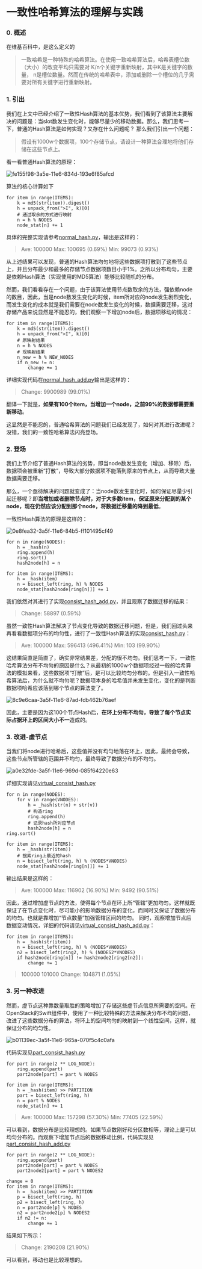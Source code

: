 # 一致性哈希算法的理解与实践



### 0. 概述

在维基百科中，是这么定义的

> 一致哈希是一种特殊的哈希算法。在使用一致哈希算法后，哈希表槽位数（大小）的改变平均只需要对 K/n个关键字重新映射，其中K是关键字的数量， n是槽位数量。然而在传统的哈希表中，添加或删除一个槽位的几乎需要对所有关键字进行重新映射。

### 1. 引出

我们在上文中已经介绍了一致性Hash算法的基本优势，我们看到了该算法主要解决的问题是：当slot数发生变化时，能够尽量少的移动数据。那么，我们思考一下，普通的Hash算法是如何实现？又存在什么问题呢？
那么我们引出一个问题：

> 假设有1000w个数据项，100个存储节点，请设计一种算法合理地将他们存储在这些节点上。

看一看普通Hash算法的原理：

![fe155f98-3a5e-11e6-834d-193e6f85afcd](fe155f98-3a5e-11e6-834d-193e6f85afcd.png)

算法的核心计算如下

```
for item in range(ITEMS):
    k = md5(str(item)).digest()
    h = unpack_from(">I", k)[0]
    # 通过取余的方式进行映射
    n = h % NODES
    node_stat[n] += 1
```

具体的完整实现请参考[normal_hash.py](https://github.com/Yikun/hashes/blob/master/normal_hash.py)，输出是这样的：

> Ave: 100000
> Max: 100695 (0.69%)
> Min: 99073 (0.93%)

从上述结果可以发现，普通的Hash算法均匀地将这些数据项打散到了这些节点上，并且分布最少和最多的存储节点数据项数目小于1%。之所以分布均匀，主要是依赖Hash算法（实现使用的MD5算法）能够比较随机的分布。

然而，我们看看存在一个问题，由于该算法使用节点数取余的方法，强依赖node的数目，因此，当是node数发生变化的时候，item所对应的node发生剧烈变化，而发生变化的成本就是我们需要在node数发生变化的时候，数据需要迁移，这对存储产品来说显然是不能忍的，我们观察一下增加node后，数据项移动的情况：

```
for item in range(ITEMS):
    k = md5(str(item)).digest()
    h = unpack_from(">I", k)[0]
    # 原映射结果
    n = h % NODES
    # 现映射结果
    n_new = h % NEW_NODES
    if n_new != n:
        change += 1
```

详细实现代码在[normal_hash_add.py](https://github.com/Yikun/hashes/blob/master/normal_hash_add.py)输出是这样的：

> Change: 9900989 (99.01%)

翻译一下就是，**如果有100个item，当增加一个node，之前99%的数据都需要重新移动**。

这显然是不能忍的，普通哈希算法的问题我们已经发现了，如何对其进行改进呢？没错，我们的一致性哈希算法闪亮登场。

### 2. 登场

我们上节介绍了普通Hash算法的劣势，即当node数发生变化（增加、移除）后，数据项会被重新“打散”，导致大部分数据项不能落到原来的节点上，从而导致大量数据需要迁移。

那么，一个亟待解决的问题就变成了：当node数发生变化时，如何保证尽量少引起迁移呢？即**当增加或者删除节点时，对于大多数item，保证原来分配到的某个node，现在仍然应该分配到那个node，将数据迁移量的降到最低**。

一致性Hash算法的原理是这样的：

![0e8fea32-3a5f-11e6-84b5-ff101495cf49](0e8fea32-3a5f-11e6-84b5-ff101495cf49.png)

```
for n in range(NODES):
    h = _hash(n)
    ring.append(h)
    ring.sort()
    hash2node[h] = n

for item in range(ITEMS):
    h = _hash(item)
    n = bisect_left(ring, h) % NODES
    node_stat[hash2node[ring[n]]] += 1
```

我们依然对其进行了实现[consist_hash_add.py](https://github.com/Yikun/hashes/blob/master/consist_hash_add.py)，并且观察了数据迁移的结果：

> Change: 58897 (0.59%)

虽然一致性Hash算法解决了节点变化导致的数据迁移问题，但是，我们回过头来再看看数据项分布的均匀性，进行了一致性Hash算法的实现[consist_hash.py](https://github.com/Yikun/hashes/blob/master/consist_hash.py)：

> Ave: 100000
> Max: 596413 (496.41%)
> Min: 103 (99.90%)

这结果简直是简直了，确实非常结果差，分配的很不均匀。我们思考一下，一致性哈希算法分布不均匀的原因是什么？从最初的1000w个数据项经过一般的哈希算法的模拟来看，这些数据项“打散”后，是可以比较均匀分布的。但是引入一致性哈希算法后，为什么就不均匀呢？数据项本身的哈希值并未发生变化，变化的是判断数据项哈希应该落到哪个节点的算法变了。

![8c9e6caa-3a5f-11e6-87ad-fdb462b76aef](8c9e6caa-3a5f-11e6-87ad-fdb462b76aef.png)

因此，主要是因为这100个节点Hash后，**在环上分布不均匀，导致了每个节点实际占据环上的区间大小不一**造成的。

### 3. 改进-虚节点

当我们将node进行哈希后，这些值并没有均匀地落在环上，因此，最终会导致，这些节点所管辖的范围并不均匀，最终导致了数据分布的不均匀。

![a0e32fde-3a5f-11e6-969d-085f64220e63](a0e32fde-3a5f-11e6-969d-085f64220e63.png)

详细实现请见[virtual_consist_hash.py](https://github.com/Yikun/hashes/blob/master/virtual_consist_hash.py)

```
for n in range(NODES):
    for v in range(VNODES):
        h = _hash(str(n) + str(v))
        # 构造ring
        ring.append(h)
        # 记录hash所对应节点
        hash2node[h] = n
ring.sort()

for item in range(ITEMS):
    h = _hash(str(item))
    # 搜索ring上最近的hash
    n = bisect_left(ring, h) % (NODES*VNODES)
    node_stat[hash2node[ring[n]]] += 1
```

输出结果是这样的：

> Ave: 100000
> Max: 116902 (16.90%)
> Min: 9492 (90.51%)

因此，通过增加虚节点的方法，使得每个节点在环上所“管辖”更加均匀。这样就既保证了在节点变化时，尽可能小的影响数据分布的变化，而同时又保证了数据分布的均匀。也就是靠增加“节点数量”加强管辖区间的均匀。
同时，观察增加节点后数据变动情况，详细的代码请见[virtual_consist_hash_add.py](https://github.com/Yikun/hashes/blob/master/virtual_consist_hash_add.py)：

```
for item in range(ITEMS):
    h = _hash(str(item))
    n = bisect_left(ring, h) % (NODES*VNODES)
    n2 = bisect_left(ring2, h) % (NODES2*VNODES)
    if hash2node[ring[n]] != hash2node2[ring2[n2]]:
        change += 1
```

> 100000
> 101000
> Change: 104871 (1.05%)

### 3. 另一种改进

然而，虚节点这种靠数量取胜的策略增加了存储这些虚节点信息所需要的空间。在OpenStack的Swift组件中，使用了一种比较特殊的方法来解决分布不均的问题，改进了这些数据分布的算法，将环上的空间均匀的映射到一个线性空间，这样，就保证分布的均匀性。

![b01139ec-3a5f-11e6-965a-070f5c4c0afa](b01139ec-3a5f-11e6-965a-070f5c4c0afa.png)

代码实现见[part_consist_hash.py](https://github.com/Yikun/hashes/blob/master/part_consist_hash.py)

```
for part in range(2 ** LOG_NODE):
    ring.append(part)
    part2node[part] = part % NODES

for item in range(ITEMS):
    h = _hash(item) >> PARTITION
    part = bisect_left(ring, h)
    n = part % NODES
    node_stat[n] += 1
```

> Ave: 100000
> Max: 157298 (57.30%)
> Min: 77405 (22.59%)

可以看到，数据分布是比较理想的。如果节点数刚好和分区数相等，理论上是可以均匀分布的。而观察下增加节点后的数据移动比例，代码实现见[part_consist_hash_add.py](https://github.com/Yikun/hashes/blob/master/part_consist_hash_add.py)

```
for part in range(2 ** LOG_NODE):
    ring.append(part)
    part2node[part] = part % NODES
    part2node2[part] = part % NODES2

change = 0
for item in range(ITEMS):
    h = _hash(item) >> PARTITION
    p = bisect_left(ring, h)
    p2 = bisect_left(ring, h)
    n = part2node[p] % NODES
    n2 = part2node2[p] % NODES2
    if n2 != n:
        change += 1
```

结果如下所示：

> Change: 2190208 (21.90%)

可以看到，移动也是比较理想的。